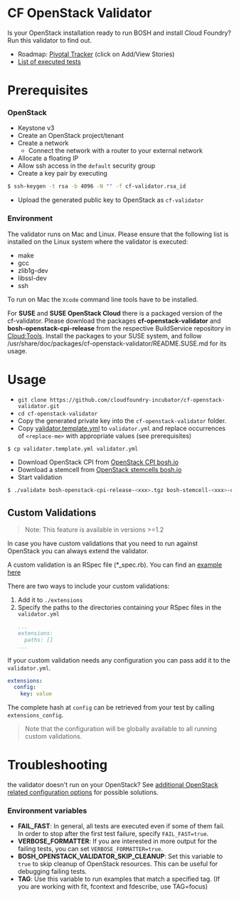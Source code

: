 # CF OpenStack Validator

Is your OpenStack installation ready to run BOSH and install Cloud Foundry? Run this validator to find out.

* Roadmap: [Pivotal Tracker](https://www.pivotaltracker.com/epic/show/2156200) (click on Add/View Stories)
* [List of executed tests](docs/list_of_executed_tests.md)

# Prerequisites

### OpenStack

* Keystone v3
* Create an OpenStack project/tenant
* Create a network
  * Connect the network with a router to your external network
* Allocate a floating IP
* Allow ssh access in the `default` security group
* Create a key pair by executing
```bash
$ ssh-keygen -t rsa -b 4096 -N "" -f cf-validator.rsa_id
```
  * Upload the generated public key to OpenStack as `cf-validator`

### Environment

The validator runs on Mac and Linux.
Please ensure that the following list is installed on the Linux system
where the validator is executed:

* make
* gcc
* zlib1g-dev
* libssl-dev
* ssh

To run on Mac the `Xcode` command line tools have to be installed.

For **SUSE** and **SUSE OpenStack Cloud** there is a packaged version of the cf-validator.
Please download the packages **cf-openstack-validator** and **bosh-openstack-cpi-release** from the respective BuildService repository in [Cloud:Tools](https://build.opensuse.org/project/show/Cloud:Tools).
Install the packages to your SUSE system, and follow /usr/share/doc/packages/cf-openstack-validator/README.SUSE.md for its usage.

# Usage

* `git clone https://github.com/cloudfoundry-incubator/cf-openstack-validator.git`
* `cd cf-openstack-validator`
* Copy the generated private key into the `cf-openstack-validator` folder.
* Copy [validator.template.yml](validator.template.yml) to `validator.yml` and replace occurrences of `<replace-me>` with appropriate values (see prerequisites)
```bash
$ cp validator.template.yml validator.yml
```
* Download OpenStack CPI from [OpenStack CPI bosh.io](http://bosh.io/releases/github.com/cloudfoundry-incubator/bosh-openstack-cpi-release?all=1)
* Download a stemcell from [OpenStack stemcells bosh.io](http://bosh.io/stemcells/bosh-openstack-kvm-ubuntu-trusty-go_agent)
* Start validation
```bash
$ ./validate bosh-openstack-cpi-release-<xxx>.tgz bosh-stemcell-<xxx>-openstack-kvm-ubuntu-trusty-go_agent.tgz validator.yml [<working-dir>]
```

## Custom Validations
> Note: This feature is available in versions >=1.2

In case you have custom validations that you need to run against OpenStack you can always extend the validator.

A custom validation is an RSpec file (*_spec.rb). You can find an [example here](extensions/dummy_extension_spec.sample.rb)

There are two ways to include your custom validations:

1. Add it to `./extensions`
2. Specify the paths to the directories containing your RSpec files in the `validator.yml`
   ```yml
   ...
   extensions:
     paths: []
   ...
   ```

If your custom validation needs any configuration you can pass add it to the `validator.yml`.
```yml
extensions:
  config:
    key: value
```
The complete hash at `config` can be retrieved from your test by calling `extensions_config`.
> Note that the configuration will be globally available to all running custom validations.

# Troubleshooting
the validator doesn't run on your OpenStack? See [additional OpenStack related configuration options](docs/openstack_configurations.md) for possible solutions.

### Environment variables
* **FAIL_FAST**: In general, all tests are executed even if some of them fail. In order to stop after the first test failure, specify `FAIL_FAST=true`.
* **VERBOSE_FORMATTER**: If you are interested in more output for the failing tests, you can set `VERBOSE_FORMATTER=true`.
* **BOSH_OPENSTACK_VALIDATOR_SKIP_CLEANUP**: Set this variable to `true` to skip cleanup of OpenStack resources. This can be useful for debugging failing tests.
* **TAG**: Use this variable to run examples that match a specified tag. (If you are working with fit, fcontext and fdescribe, use TAG=focus)
